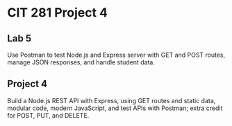 # CIT 281 Project 4

## Lab 5
Use Postman to test Node.js and Express server with GET and POST routes, manage JSON responses, and handle student data.

## Project 4
Build a Node.js REST API with Express, using GET routes and static data, modular code, modern JavaScript, and test APIs with Postman; extra credit for POST, PUT, and DELETE.
